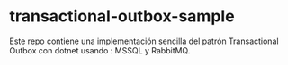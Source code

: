 # transactional-outbox-sample

Este repo contiene una implementación sencilla del patrón Transactional Outbox con dotnet usando : MSSQL y RabbitMQ.

